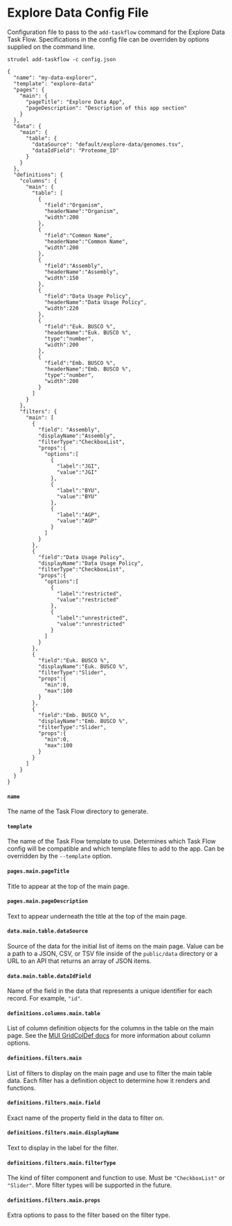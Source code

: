 # Explore Data Config File

Configuration file to pass to the `add-taskflow` command for the Explore Data Task Flow. Specifications in the config file can be overriden by options supplied on the command line.

```
strudel add-taskflow -c config.json
```

```
{
  "name": "my-data-explorer",
  "template": "explore-data"
  "pages": {
    "main": {
      "pageTitle": "Explore Data App",
      "pageDescription": "Description of this app section"
    }
  },
  "data": {
    "main": {
      "table": {
        "dataSource": "default/explore-data/genomes.tsv",
        "dataIdField": "Proteome_ID"
      }
    }
  },
  "definitions": {
    "columns": {
      "main": {
        "table": [
          {
            "field":"Organism",
            "headerName":"Organism",
            "width":200
          },
          {
            "field":"Common Name",
            "headerName":"Common Name",
            "width":200
          },
          {
            "field":"Assembly",
            "headerName":"Assembly",
            "width":150
          },
          {
            "field":"Data Usage Policy",
            "headerName":"Data Usage Policy",
            "width":220
          },
          {
            "field":"Euk. BUSCO %",
            "headerName":"Euk. BUSCO %",
            "type":"number",
            "width":200
          },
          {
            "field":"Emb. BUSCO %",
            "headerName":"Emb. BUSCO %",
            "type":"number",
            "width":200
          }
        ]
      }
    },
    "filters": {
      "main": [
        {
          "field": "Assembly",
          "displayName":"Assembly",
          "filterType":"CheckboxList",
          "props":{
            "options":[
              {
                "label":"JGI",
                "value":"JGI"
              },
              {
                "label":"BYU",
                "value":"BYU"
              },
              {
                "label":"AGP",
                "value":"AGP"
              }
            ]
          }
        },
        {
          "field":"Data Usage Policy",
          "displayName":"Data Usage Policy",
          "filterType":"CheckboxList",
          "props":{
            "options":[
              {
                "label":"restricted",
                "value":"restricted"
              },
              {
                "label":"unrestricted",
                "value":"unrestricted"
              }
            ]
          }
        },
        {
          "field":"Euk. BUSCO %",
          "displayName":"Euk. BUSCO %",
          "filterType":"Slider",
          "props":{
            "min":0,
            "max":100
          }
        },
        {
          "field":"Emb. BUSCO %",
          "displayName":"Emb. BUSCO %",
          "filterType":"Slider",
          "props":{
            "min":0,
            "max":100
          }
        }
      ]
    }
  }
}
```

#### `name`

The name of the Task Flow directory to generate.

#### `template`

The name of the Task Flow template to use. Determines which Task Flow config will be compatible and which template files to add to the app. Can be overridden by the `--template` option.

#### `pages.main.pageTitle`

Title to appear at the top of the main page.

#### `pages.main.pageDescription`

Text to appear underneath the title at the top of the main page.

#### `data.main.table.dataSource`

Source of the data for the initial list of items on the main page. Value can be a path to a JSON, CSV, or TSV file inside of the `public/data` directory or a URL to an API that returns an array of JSON items.

#### `data.main.table.dataIdField`

Name of the field in the data that represents a unique identifier for each record. For example, `"id"`.

#### `definitions.columns.main.table`

List of column definition objects for the columns in the table on the main page. See the [MUI GridColDef docs](https://mui.com/x/api/data-grid/grid-col-def/) for more information about column options.

#### `definitions.filters.main`

List of filters to display on the main page and use to filter the main table data. Each filter has a definition object to determine how it renders and functions.

#### `definitions.filters.main.field`

Exact name of the property field in the data to filter on. 

#### `definitions.filters.main.displayName`

Text to display in the label for the filter.

#### `definitions.filters.main.filterType`

The kind of filter component and function to use. Must be `"CheckboxList"` or `"Slider"`. More filter types will be supported in the future.

#### `definitions.filters.main.props`

Extra options to pass to the filter based on the filter type.
